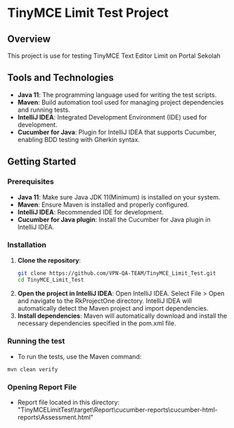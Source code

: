 # TinyMCE Limit Test Project

## Overview
This project is use for testing TinyMCE Text Editor Limit on Portal Sekolah

## Tools and Technologies
- **Java 11**: The programming language used for writing the test scripts.
- **Maven**: Build automation tool used for managing project dependencies and running tests.
- **IntelliJ IDEA**: Integrated Development Environment (IDE) used for development.
- **Cucumber for Java**: Plugin for IntelliJ IDEA that supports Cucumber, enabling BDD testing with Gherkin syntax.

## Getting Started

### Prerequisites
- **Java 11**: Make sure Java JDK 11(Minimum) is installed on your system.
- **Maven**: Ensure Maven is installed and properly configured.
- **IntelliJ IDEA**: Recommended IDE for development.
- **Cucumber for Java plugin**: Install the Cucumber for Java plugin in IntelliJ IDEA.

### Installation
1. **Clone the repository**:
   ```bash
   git clone https://github.com/VPN-QA-TEAM/TinyMCE_Limit_Test.git
   cd TinyMCE_Limit_Test
2. **Open the project in IntelliJ IDEA**:
Open IntelliJ IDEA.
Select File > Open and navigate to the RkProjectOne directory.
IntelliJ IDEA will automatically detect the Maven project and import dependencies.
3. **Install dependencies**:
Maven will automatically download and install the necessary dependencies specified in the pom.xml file.

### Running the test
* To run the tests, use the Maven command:
```shell
mvn clean verify
```

### Opening Report File
* Report file located in this directory:
"TinyMCELimitTest\target\Report\cucumber-reports\cucumber-html-reports\Assessment.html"
